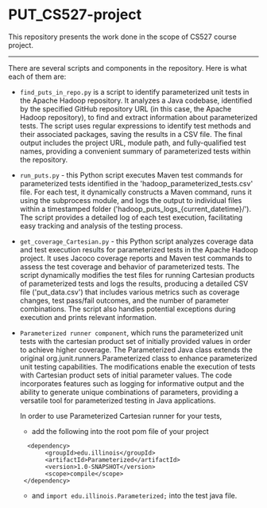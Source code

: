 # PUT_CS527-project
This repository presents the work done in the scope of CS527 course project.
____________________
There are several scripts and components in the repository. Here is what each of them are:
- `find_puts_in_repo.py` is a script to identify parameterized unit tests in the Apache Hadoop repository. It analyzes a Java codebase, identified by the specified GitHub repository URL (in this case, the Apache Hadoop repository), to find and extract information about parameterized tests. The script uses regular expressions to identify test methods and their associated packages, saving the results in a CSV file. The final output includes the project URL, module path, and fully-qualified test names, providing a convenient summary of parameterized tests within the repository.
- `run_puts.py` - this Python script executes Maven test commands for parameterized tests identified in the 'hadoop_parameterized_tests.csv' file. For each test, it dynamically constructs a Maven command, runs it using the subprocess module, and logs the output to individual files within a timestamped folder ('hadoop_puts_logs_{current_datetime}/'). The script provides a detailed log of each test execution, facilitating easy tracking and analysis of the testing process.
- `get_coverage_Cartesian.py` - this Python script analyzes coverage data and test execution results for parameterized tests in the Apache Hadoop project. It uses Jacoco coverage reports and Maven test commands to assess the test coverage and behavior of parameterized tests. The script dynamically modifies the test files for running Cartesian products of parameterized tests and logs the results, producing a detailed CSV file ('put_data.csv') that includes various metrics such as coverage changes, test pass/fail outcomes, and the number of parameter combinations. The script also handles potential exceptions during execution and prints relevant information. 

- `Parameterized runner component`, which runs the parameterized unit tests with the cartesian product set of initially provided values in order to achieve higher coverage. The Parameterized Java class extends the original org.junit.runners.Parameterized class to enhance parameterized unit testing capabilities. The modifications enable the execution of tests with Cartesian product sets of initial parameter values. The code incorporates features such as logging for informative output and the ability to generate unique combinations of parameters, providing a versatile tool for parameterized testing in Java applications.

 
     In order to use Parameterized Cartesian runner for your tests,
     - add the following into the root pom file of your project 
  
  ```
    <dependency>
         <groupId>edu.illinois</groupId>
         <artifactId>Parameterized</artifactId>
         <version>1.0-SNAPSHOT</version>
         <scope>compile</scope>
   </dependency>
   ```
  
    - and `import edu.illinois.Parameterized;` into the test java file.

 

